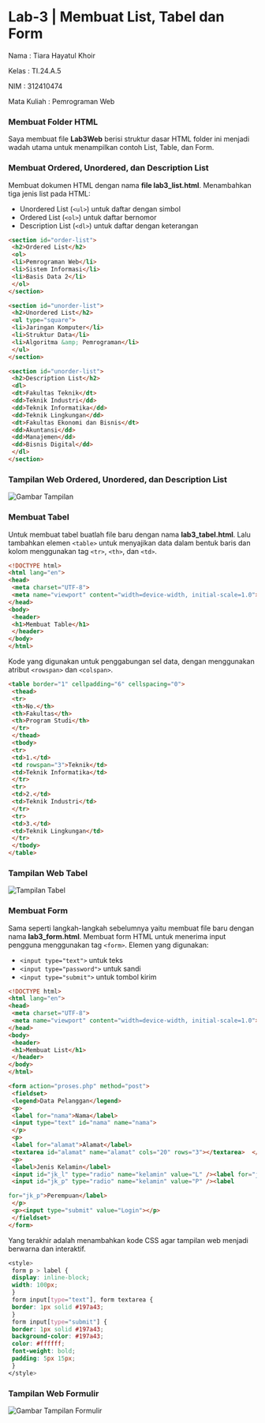 # Lab-3 | Membuat List, Tabel dan Form

Nama : Tiara Hayatul Khoir

Kelas : TI.24.A.5

NIM : 312410474

Mata Kuliah : Pemrograman Web

### Membuat Folder HTML
Saya membuat file **Lab3Web** berisi struktur dasar HTML folder ini menjadi wadah utama untuk menampilkan contoh List, Table, dan Form.

### Membuat Ordered, Unordered, dan Description List
Membuat dokumen HTML dengan nama **file lab3_list.html**.
Menambahkan tiga jenis list pada HTML:
- Unordered List (`<ul>`) untuk daftar dengan simbol
- Ordered List (`<ol>`) untuk daftar bernomor
- Description List (`<dl>`) untuk daftar dengan keterangan

```html
<section id="order-list"> 
 <h2>Ordered List</h2> 
 <ol> 
 <li>Pemrograman Web</li> 
 <li>Sistem Informasi</li> 
 <li>Basis Data 2</li> 
 </ol> 
</section>

<section id="unorder-list"> 
 <h2>Unordered List</h2> 
 <ul type="square"> 
 <li>Jaringan Komputer</li> 
 <li>Struktur Data</li> 
 <li>Algoritma &amp; Pemrograman</li> 
 </ul> 
</section>

<section id="unorder-list"> 
 <h2>Description List</h2> 
 <dl> 
 <dt>Fakultas Teknik</dt> 
 <dd>Teknik Industri</dd> 
 <dd>Teknik Informatika</dd> 
 <dd>Teknik Lingkungan</dd> 
 <dt>Fakultas Ekonomi dan Bisnis</dt> 
 <dd>Akuntansi</dd> 
 <dd>Manajemen</dd> 
 <dd>Bisnis Digital</dd> 
 </dl> 
</section>
```

### Tampilan Web Ordered, Unordered, dan Description List
![Gambar Tampilan](https://github.com/tir890/Lab3Web/blob/788efe465c00edea140ad8666634bdd8c5f4f3ac/Lab3Web/empat.png)

### Membuat Tabel

Untuk membuat tabel buatlah file baru dengan nama **lab3_tabel.html**.
Lalu tambahkan elemen `<table>` untuk menyajikan data dalam bentuk baris dan kolom menggunakan tag `<tr>`, `<th>`, dan `<td>`.

```html
<!DOCTYPE html> 
<html lang="en"> 
<head> 
 <meta charset="UTF-8"> 
 <meta name="viewport" content="width=device-width, initial-scale=1.0">  <title>HTML Lanjutan</title> 
</head> 
<body> 
 <header> 
 <h1>Membuat Table</h1> 
 </header> 
</body> 
</html>
```

Kode yang digunakan untuk penggabungan sel data, dengan menggunakan atribut `<rowspan>` dan `<colspan>`.

```html
<table border="1" cellpadding="6" cellspacing="0"> 
 <thead> 
 <tr> 
 <th>No.</th> 
 <th>Fakultas</th> 
 <th>Program Studi</th> 
 </tr> 
 </thead> 
 <tbody> 
 <tr> 
 <td>1.</td> 
 <td rowspan="3">Teknik</td> 
 <td>Teknik Informatika</td> 
 </tr> 
 <tr> 
 <td>2.</td> 
 <td>Teknik Industri</td> 
 </tr> 
 <tr> 
 <td>3.</td> 
 <td>Teknik Lingkungan</td> 
 </tr> 
 </tbody> 
</table>
```

### Tampilan Web Tabel
![Tampilan Tabel](https://github.com/tir890/Lab3Web/blob/fbe8f0b137183736a393b612da0d0c9665e5f1d8/Lab3Web/enam.png)

### Membuat Form
Sama seperti langkah-langkah sebelumnya yaitu membuat file baru dengan nama **lab3_form.html**. 
Membuat form HTML untuk menerima input pengguna menggunakan tag `<form>`.
Elemen yang digunakan:
- `<input type="text">` untuk teks
- `<input type="password">` untuk sandi
- `<input type="submit">` untuk tombol kirim

```html
<!DOCTYPE html> 
<html lang="en"> 
<head> 
 <meta charset="UTF-8"> 
 <meta name="viewport" content="width=device-width, initial-scale=1.0">  <title>HTML Lanjutan</title> 
</head> 
<body> 
 <header> 
 <h1>Membuat List</h1> 
 </header> 
</body> 
</html>

<form action="proses.php" method="post"> 
 <fieldset> 
 <legend>Data Pelanggan</legend> 
 <p> 
 <label for="nama">Nama</label> 
 <input type="text" id="nama" name="nama"> 
 </p> 
 <p> 
 <label for="alamat">Alamat</label> 
 <textarea id="alamat" name="alamat" cols="20" rows="3"></textarea>  </p> 
 <p> 
 <label>Jenis Kelamin</label> 
 <input id="jk_l" type="radio" name="kelamin" value="L" /><label for="jk_l">Laki-laki</label> 
 <input id="jk_p" type="radio" name="kelamin" value="P" /><label

for="jk_p">Perempuan</label> 
 </p> 
 <p><input type="submit" value="Login"></p> 
 </fieldset> 
</form>
```

Yang terakhir adalah menambahkan kode CSS agar tampilan web menjadi berwarna dan interaktif.

```css
<style> 
 form p > label { 
 display: inline-block; 
 width: 100px; 
 } 
 form input[type="text"], form textarea { 
 border: 1px solid #197a43; 
 } 
 form input[type="submit"] { 
 border: 1px solid #197a43; 
 background-color: #197a43; 
 color: #ffffff; 
 font-weight: bold; 
 padding: 5px 15px; 
 } 
</style>
```

### Tampilan Web Formulir
![Gambar Tampilan Formulir](https://github.com/tir890/Lab3Web/blob/98ab8fdb3cbf12f626eb234e2e362e96954586f3/Lab3Web/delapan.png)
